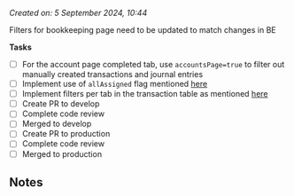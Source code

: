 *Created on: 5 September 2024, 10:44*

Filters for bookkeeping page need to be updated to match changes in BE

**Tasks**
- [ ] For the account page completed tab, use `accountsPage=true` to filter out manually created transactions and journal entries
- [ ] Implement use of `allAssigned` flag mentioned [here](https://zibo-workspace.slack.com/archives/D03G7BFBQK1/p1724283808385129)
- [ ] Implement filters per tab in the transaction table as mentioned [here](https://zibo-workspace.slack.com/archives/D03G7BFBQK1/p1723670031325839)
- [ ] Create PR to develop
- [ ] Complete code review
- [ ] Merged to develop
- [ ] Create PR to production
- [ ] Complete code review
- [ ] Merged to production

**Notes**
- 
